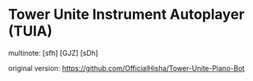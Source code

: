 # Tower Unite Instrument Autoplayer (TUIA)

multinote: [sfh] [GJZ] [sDh]

original version: https://github.com/OfficialHisha/Tower-Unite-Piano-Bot
